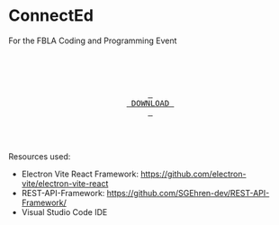 # ConnectEd
For the FBLA Coding and Programming Event 

<br>

<div align = center>

<br>
<br>

[<kbd> <br> DOWNLOAD <br> </kbd>][KBD]


</div>

<br>
<br>


Resources used:
- Electron Vite React Framework: https://github.com/electron-vite/electron-vite-react
- REST-API-Framework: https://github.com/SGEhren-dev/REST-API-Framework/ 
- Visual Studio Code IDE


<!---------------------------------------------------------------------------->

[KBD]: Types/KBD.md

<!--------------------------------------------------------------------------->
